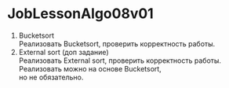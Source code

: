 # JobLessonAlgo08v01

1. Bucketsort  
Реализовать Bucketsort, проверить корректность работы.  
2. External sort (доп задание)  
Реализовать External sort, проверить корректность работы.  
Реализовать можно на основе Bucketsort,  
но не обязательно.  